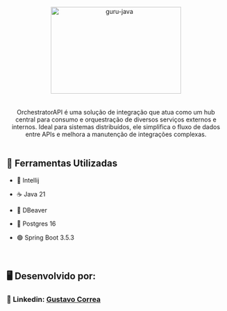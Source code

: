 <div align="center"> <br> 
  <img align="center" alt="guru-java" height="200" width="300" src="https://cdn.jsdelivr.net/gh/devicons/devicon@latest/icons/spring/spring-original.svg" />
</div> <br>  <br> 


<div align="center">
  OrchestratorAPI é uma solução de integração que atua como um hub central para consumo e orquestração de diversos serviços externos e internos. 
  Ideal para sistemas distribuídos, ele simplifica o fluxo de dados entre APIs e melhora a manutenção de integrações complexas.
</div>


 <br> 


## 🚀 Ferramentas Utilizadas

* 🔵 Intellij

* ☕️ Java 21

* 🦫 DBeaver

* 🐘 Postgres 16

* 🟢 Spring Boot 3.5.3


 <br> 


## 🖥️ Desenvolvido por:

### 📝 Linkedin: [Gustavo Correa](https://www.linkedin.com/in/gustavo-chauar-correa-946168269/)
